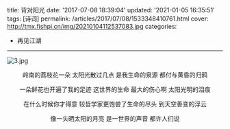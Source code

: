 title: 背对阳光
date: '2017-07-08 18:39:04'
updated: '2021-01-05 16:35:51'
tags: [诗词]
permalink: /articles/2017/07/08/1533348410761.html
cover: http://tmx.fishpi.cn/img/20210104112537083.jpg
categories: 
- 再见江湖
---
![3.jpg](http://tmx.fishpi.cn/img/20210104112537083.jpg)

<center>岭南的荔枝花一朵
太阳光散过几点
是我生命的泉源
都付与黄昏的归鸦

一朵鲜花也开遍了我的足迹
这世界的生命
最大的伤心啊
太阳光明的泪痕</center>

<!--more-->

<center>在什么时候你才得意
较哲学家更饱尝了生命的尽头
到天空善变的浮云

像一头晒太阳的月亮
是一世界的声音
都许人们说</center>

